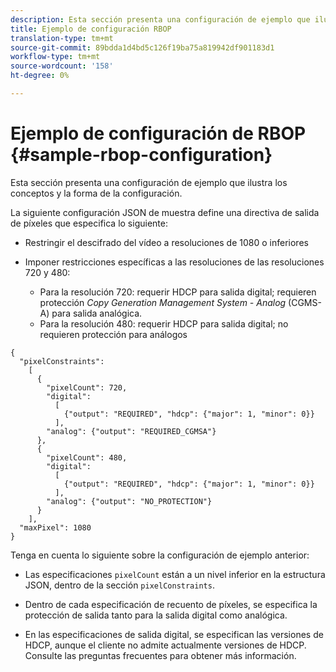 ```yaml
---
description: Esta sección presenta una configuración de ejemplo que ilustra los conceptos y la forma de la configuración.
title: Ejemplo de configuración RBOP
translation-type: tm+mt
source-git-commit: 89bdda1d4bd5c126f19ba75a819942df901183d1
workflow-type: tm+mt
source-wordcount: '158'
ht-degree: 0%

---
```



# Ejemplo de configuración de RBOP {#sample-rbop-configuration}

Esta sección presenta una configuración de ejemplo que ilustra los conceptos y la forma de la configuración.

La siguiente configuración JSON de muestra define una directiva de salida de píxeles que especifica lo siguiente:

* Restringir el descifrado del vídeo a resoluciones de 1080 o inferiores
* Imponer restricciones específicas a las resoluciones de las resoluciones 720 y 480:

   * Para la resolución 720: requerir HDCP para salida digital; requieren protección *Copy Generation Management System - Analog* (CGMS-A) para salida analógica.
   * Para la resolución 480: requerir HDCP para salida digital; no requieren protección para análogos

```
{ 
  "pixelConstraints":  
    [ 
      { 
        "pixelCount": 720, 
        "digital": 
          [ 
            {"output": "REQUIRED", "hdcp": {"major": 1, "minor": 0}} 
          ], 
        "analog": {"output": "REQUIRED_CGMSA"} 
      }, 
      { 
        "pixelCount": 480, 
        "digital":  
          [ 
            {"output": "REQUIRED", "hdcp": {"major": 1, "minor": 0}} 
          ], 
        "analog": {"output": "NO_PROTECTION"} 
      } 
    ], 
  "maxPixel": 1080 
}
```

Tenga en cuenta lo siguiente sobre la configuración de ejemplo anterior:

* Las especificaciones `pixelCount` están a un nivel inferior en la estructura JSON, dentro de la sección `pixelConstraints`.

* Dentro de cada especificación de recuento de píxeles, se especifica la protección de salida tanto para la salida digital como analógica.
* En las especificaciones de salida digital, se especifican las versiones de HDCP, aunque el cliente no admite actualmente versiones de HDCP. Consulte las preguntas frecuentes para obtener más información.

